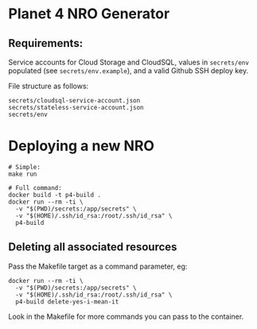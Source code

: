 #  Planet 4 NRO Generator

## Requirements:

Service accounts for Cloud Storage and CloudSQL, values in `secrets/env` populated (see `secrets/env.example`), and a valid Github SSH deploy key.

File structure as follows:

```
secrets/cloudsql-service-account.json
secrets/stateless-service-account.json
secrets/env
```

# Deploying a new NRO

```
# Simple:
make run

# Full command:
docker build -t p4-build .
docker run --rm -ti \
  -v "$(PWD)/secrets:/app/secrets" \
  -v "$(HOME)/.ssh/id_rsa:/root/.ssh/id_rsa" \
  p4-build
```

## Deleting all associated resources

Pass the Makefile target as a command parameter, eg:

```
docker run --rm -ti \
  -v "$(PWD)/secrets:/app/secrets" \
  -v "$(HOME)/.ssh/id_rsa:/root/.ssh/id_rsa" \
  p4-build delete-yes-i-mean-it
```

Look in the Makefile for more commands you can pass to the container.
